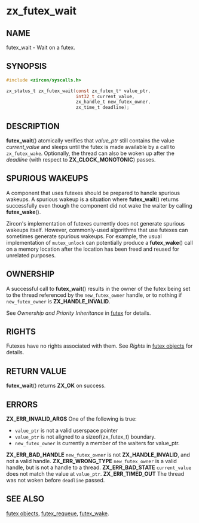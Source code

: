 # zx_futex_wait

## NAME

futex_wait - Wait on a futex.

## SYNOPSIS

```C
#include <zircon/syscalls.h>

zx_status_t zx_futex_wait(const zx_futex_t* value_ptr,
                          int32_t current_value,
                          zx_handle_t new_futex_owner,
                          zx_time_t deadline);
```

## DESCRIPTION

**futex_wait**() atomically verifies that *value_ptr* still contains the value
*current_value* and sleeps until the futex is made available by a call to
`zx_futex_wake`. Optionally, the thread can also be woken up after the
*deadline* (with respect to **ZX_CLOCK_MONOTONIC**) passes.

## SPURIOUS WAKEUPS

A component that uses futexes should be prepared to handle spurious
wakeups.  A spurious wakeup is a situation where **futex_wait**()
returns successfully even though the component did not wake the waiter
by calling **futex_wake**().

Zircon's implementation of futexes currently does not generate
spurious wakeups itself.  However, commonly-used algorithms that use
futexes can sometimes generate spurious wakeups.  For example, the
usual implementation of `mutex_unlock` can potentially produce a
**futex_wake**() call on a memory location after the location has been
freed and reused for unrelated purposes.

## OWNERSHIP

A successful call to **futex_wait**() results in the owner of the futex being
set to the thread referenced by the `new_futex_owner` handle, or to nothing if
`new_futex_owner` is **ZX_HANDLE_INVALID**.

See *Ownership and Priority Inheritance* in [futex](../objects/futex.md) for
details.

## RIGHTS

Futexes have no rights associated with them.  See *Rights* in [futex
objects](../objects/futex.md) for details.

## RETURN VALUE

**futex_wait**() returns **ZX_OK** on success.

## ERRORS

**ZX_ERR_INVALID_ARGS**  One of the following is true:
+ `value_ptr` is not a valid userspace pointer
+ `value_ptr` is not aligned to a sizeof(zx_futex_t) boundary.
+ `new_futex_owner` is currently a member of the waiters for value_ptr.

**ZX_ERR_BAD_HANDLE**  `new_futex_owner` is not **ZX_HANDLE_INVALID**, and not a valid handle.
**ZX_ERR_WRONG_TYPE**  `new_futex_owner` is a valid handle, but is not a handle to a thread.
**ZX_ERR_BAD_STATE**  `current_value` does not match the value at `value_ptr`.
**ZX_ERR_TIMED_OUT**  The thread was not woken before `deadline` passed.

## SEE ALSO

[futex objects](../objects/futex.md),
[futex_requeue](futex_requeue.md),
[futex_wake](futex_wake.md).
